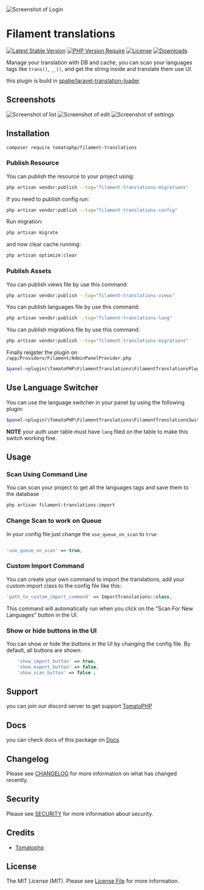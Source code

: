 ![Screenshot of Login](https://raw.githubusercontent.com/tomatophp/filament-translations/master/arts/3x1io-tomato-translations.jpg)

# Filament translations

[![Latest Stable Version](https://poser.pugx.org/tomatophp/filament-translations/version.svg)](https://packagist.org/packages/tomatophp/filament-translations)
[![PHP Version Require](http://poser.pugx.org/tomatophp/filament-translations/require/php)](https://packagist.org/packages/tomatophp/filament-translations)
[![License](https://poser.pugx.org/tomatophp/filament-translations/license.svg)](https://packagist.org/packages/tomatophp/filament-translations)
[![Downloads](https://poser.pugx.org/tomatophp/filament-translations/d/total.svg)](https://packagist.org/packages/tomatophp/filament-translations)

Manage your translation with DB and cache, you can scan your languages tags like `trans()`, `__()`, and get the string inside and translate them use UI.

this plugin is build in [spatie/laravel-translation-loader](https://github.com/spatie/laravel-translation-loader)

## Screenshots

![Screenshot of list](https://raw.githubusercontent.com/tomatophp/filament-translations/master/arts/list-view.png)
![Screenshot of edit](https://raw.githubusercontent.com/tomatophp/filament-translations/master/arts/edit-view.png)
![Screenshot of settings](https://raw.githubusercontent.com/tomatophp/filament-translations/master/arts/setting-view.png)

## Installation

```bash
composer require tomatophp/filament-translations
```

### Publish Resource

You can publish the resource to your project using:

```bash
php artisan vendor:publish --tag="filament-translations-migrations"
```

If you need to publish config run:

```bash
php artisan vendor:publish --tag="filament-translations-config"
```

Run migration:

```bash
php artisan migrate
```

and now clear cache running:

```bash
php artisan optimize:clear
```

### Publish Assets

You can publish views file by use this command:

```bash
php artisan vendor:publish --tag="filament-translations-views"
```

You can publish languages file by use this command:

```bash
php artisan vendor:publish --tag="filament-translations-lang"
```

You can publish migrations file by use this command:

```bash
php artisan vendor:publish --tag="filament-translations-migrations"
```

Finally reigster the plugin on `/app/Providers/Filament/AdminPanelProvider.php`

```php
$panel->plugin(\TomatoPHP\FilamentTranslations\FilamentTranslationsPlugin::make())
```

## Use Language Switcher

You can use the language switcher in your panel by using the following plugin:

```php
$panel->plugin(\TomatoPHP\FilamentTranslations\FilamentTranslationsSwitcherPlugin::make())
```

**NOTE** your auth user table must have `lang` filed on the table to make this switch working fine.

## Usage

### Scan Using Command Line

You can scan your project to get all the languages tags and save them to the database


```bash
php artisan filament-translations:import
```

### Change Scan to work on Queue

In your config file just change the `use_queue_on_scan` to `true`

```php

'use_queue_on_scan' => true,

```

### Custom Import Command

You can create your own command to import the translations, add your custom import class to the config file like this:

```php
'path_to_custom_import_command' => ImportTranslations::class,
```

This command will automatically run when you click on the "Scan For New Languages" button in the UI.

### Show or hide buttons in the UI

You can show or hide the buttons in the UI by changing the config file. By default, all buttons are shown.

```php
    'show_import_button' => true,
    'show_export_button' => false,
    'show_scan_button' => false ,
```

## Support

you can join our discord server to get support [TomatoPHP](https://discord.gg/VZc8nBJ3ZU)

## Docs

you can check docs of this package on [Docs](https://docs.tomatophp.com/filament/filament-translations)

## Changelog

Please see [CHANGELOG](CHANGELOG.md) for more information on what has changed recently.

## Security

Please see [SECURITY](SECURITY.md) for more information about security.

## Credits

- [Tomatophp](mailto:info@3x1.io)

## License

The MIT License (MIT). Please see [License File](LICENSE.md) for more information.
